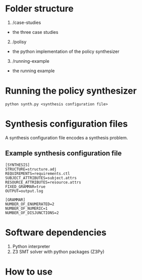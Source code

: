 # Folder structure

1. /case-studies
  - the three case studies
2. /polisy
  - the python implementation of the policy synthesizer
3. /running-example
  - the running example

# Running the policy synthesizer

```
python synth.py <synthesis configuration file>
```

# Synthesis configuration files

A synthesis configuration file encodes a synthesis problem.

## Example synthesis configuration file

```
[SYNTHESIS]
STRUCTURE=structure.adj
REQUIREMENTS=requirements.ctl
SUBJECT_ATTRIBUTES=subject.attrs
RESOURCE_ATTRIBUTES=resource.attrs
FIXED_GRAMMAR=true
OUTPUT=output.log

[GRAMMAR]
NUMBER_OF_ENUMERATED=2
NUMBER_OF_NUMERIC=1
NUMBER_OF_DISJUNCTIONS=2
```

# Software dependencies

1. Python interpreter
2. Z3 SMT solver with python packages (Z3Py)

# How to use


